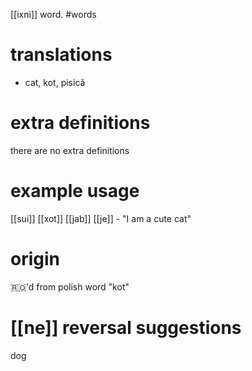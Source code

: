 [[ixni]] word.
#words
# translations
- cat, kot, pisică
# extra definitions
there are no extra definitions
# example usage
[[sui]] [[xot]] [[jab]] [[je]] - "I am a cute cat" 
# origin
🇷🇴'd from polish word "kot"
# [[ne]] reversal suggestions 
dog